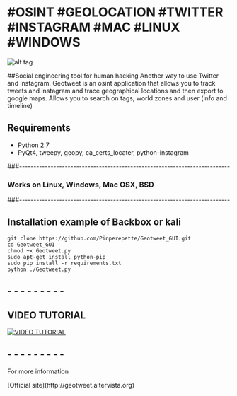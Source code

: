 # #OSINT #GEOLOCATION #TWITTER #INSTAGRAM #MAC #LINUX #WINDOWS

![alt tag](https://pbs.twimg.com/media/B96X3erCcAErsyf.jpg:large)

##Social engineering tool for human hacking
Another way to use Twitter and instagram.
Geotweet is an osint application that allows you to track tweets and instagram and trace geographical locations and then export to google maps.
Allows you to search on tags, world zones and user (info and timeline)

## Requirements
* Python 2.7
* PyQt4, tweepy, geopy, ca_certs_locater, python-instagram

###--------------------------------------------------------------------------
###          Works on Linux, Windows, Mac OSX, BSD
###--------------------------------------------------------------------------

## Installation example of Backbox or kali

``` shell
git clone https://github.com/Pinperepette/Geotweet_GUI.git
cd Geotweet_GUI
chmod +x Geotweet.py
sudo apt-get install python-pip
sudo pip install -r requirements.txt
python ./Geotweet.py
```
##  -     -     -     -     -     -     -     -     -

## VIDEO TUTORIAL 

[![VIDEO TUTORIAL](https://farm6.staticflickr.com/5745/20334266814_53eb4cf1f4_b.jpg)](https://www.youtube.com/watch?v=tB_p7gVWsks)

##  -     -     -     -     -     -     -     -     -
<dl>
  <dt>For more information</dt>
  </dl> 
[Official site](http://geotweet.altervista.org)
